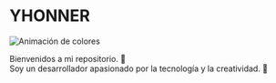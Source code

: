 # YHONNER

![Animación de colores](assets/animacion-yhonner.gif)

Bienvenidos a mi repositorio. 🌈  
Soy un desarrollador apasionado por la tecnología y la creatividad. 🚀
